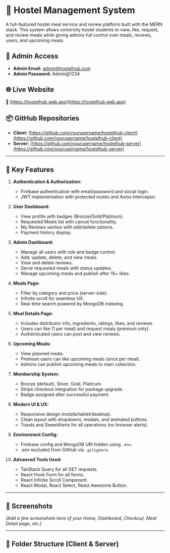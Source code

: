 # 🏨 Hostel Management System

A full-featured hostel meal service and review platform built with the MERN stack. This system allows university hostel students to view, like, request, and review meals while giving admins full control over meals, reviews, users, and upcoming meals.

## 🔐 Admin Access
- **Admin Email:** admin@hostelhub.com
- **Admin Password:** Admin@1234

## 🌐 Live Website
🔗 [https://hostelhub.web.app](https://hostelhub.web.app)

## 📦 GitHub Repositories
- **Client:** [https://github.com/yourusername/hostelhub-client](https://github.com/yourusername/hostelhub-client)
- **Server:** [https://github.com/yourusername/hostelhub-server](https://github.com/yourusername/hostelhub-server)

---

## 🚀 Key Features

1. **Authentication & Authorization:**
   - Firebase authentication with email/password and social login.
   - JWT implementation with protected routes and Axios interceptor.

2. **User Dashboard:**
   - View profile with badges (Bronze/Gold/Platinum).
   - Requested Meals list with cancel functionality.
   - My Reviews section with edit/delete options.
   - Payment history display.

3. **Admin Dashboard:**
   - Manage all users with role and badge control.
   - Add, update, delete, and view meals.
   - View and delete reviews.
   - Serve requested meals with status updates.
   - Manage upcoming meals and publish after 10+ likes.

4. **Meals Page:**
   - Filter by category and price (server-side).
   - Infinite scroll for seamless UX.
   - Real-time search powered by MongoDB indexing.

5. **Meal Details Page:**
   - Includes distributor info, ingredients, ratings, likes, and reviews.
   - Users can like (1 per meal) and request meals (premium only).
   - Authenticated users can post and view reviews.

6. **Upcoming Meals:**
   - View planned meals.
   - Premium users can like upcoming meals (once per meal).
   - Admins can publish upcoming meals to main collection.

7. **Membership System:**
   - Bronze (default), Silver, Gold, Platinum.
   - Stripe checkout integration for package upgrade.
   - Badge assigned after successful payment.

8. **Modern UI & UX:**
   - Responsive design (mobile/tablet/desktop).
   - Clean layout with dropdowns, modals, and animated buttons.
   - Toasts and SweetAlerts for all operations (no browser alerts).

9. **Environment Config:**
   - Firebase config and MongoDB URI hidden using `.env`.
   - .env excluded from GitHub via `.gitignore`.

10. **Advanced Tools Used:**
    - TanStack Query for all GET requests.
    - React Hook Form for all forms.
    - React Infinite Scroll Component.
    - React Modal, React Select, React Awesome Button.

---

## 📸 Screenshots

*(Add a few screenshots here of your Home, Dashboard, Checkout, Meal Detail page, etc.)*

---

## 📁 Folder Structure (Client & Server)

